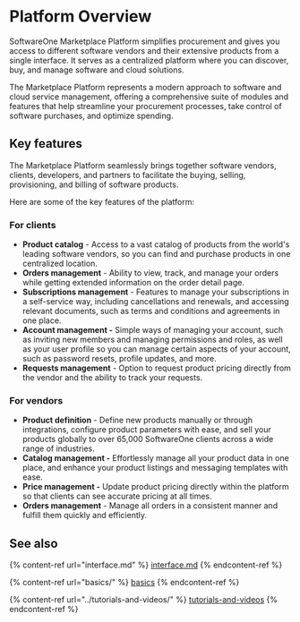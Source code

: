 # Platform Overview

SoftwareOne Marketplace Platform simplifies procurement and gives you access to different software vendors and their extensive products from a single interface. It serves as a centralized platform where you can discover, buy, and manage software and cloud solutions.

The Marketplace Platform represents a modern approach to software and cloud service management, offering a comprehensive suite of modules and features that help streamline your procurement processes, take control of software purchases, and optimize spending.

## Key features <a href="#section-key-features" id="section-key-features"></a>

The Marketplace Platform seamlessly brings together software vendors, clients, developers, and partners to facilitate the buying, selling, provisioning, and billing of software products.

Here are some of the key features of the platform:

### For clients

* **Product catalog** - Access to a vast catalog of products from the world's leading software vendors, so you can find and purchase products in one centralized location.
* **Orders management** - Ability to view, track, and manage your orders while getting extended information on the order detail page.
* **Subscriptions management** - Features to manage your subscriptions in a self-service way, including cancellations and renewals, and accessing relevant documents, such as terms and conditions and agreements in one place.
* **Account management -** Simple ways of managing your account, such as inviting new members and managing permissions and roles, as well as your user profile so you can manage certain aspects of your account, such as password resets, profile updates, and more.
* **Requests management** - Option to request product pricing directly from the vendor and the ability to track your requests.

### For vendors

* **Product definition** - Define new products manually or through integrations, configure product parameters with ease, and sell your products globally to over 65,000 SoftwareOne clients across a wide range of industries.
* **Catalog management -** Effortlessly manage all your product data in one place, and enhance your product listings and messaging templates with ease.
* **Price management -** Update product pricing directly within the platform so that clients can see accurate pricing at all times.
* **Orders management** - Manage all orders in a consistent manner and fulfill them quickly and efficiently.

## See also

{% content-ref url="interface.md" %}
[interface.md](interface.md)
{% endcontent-ref %}

{% content-ref url="basics/" %}
[basics](basics/)
{% endcontent-ref %}

{% content-ref url="../tutorials-and-videos/" %}
[tutorials-and-videos](../tutorials-and-videos/)
{% endcontent-ref %}
